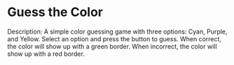 # Guess the Color

Description: A simple color guessing game with three options: Cyan, Purple, and Yellow. Select an option and press the button to guess. When correct, the color will show up with a green border. When incorrect, the color will show up with a red border.
